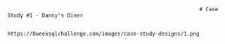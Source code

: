                                                                  # Case Study #1 - Danny's Diner
                                                                 
                                                                 https://8weeksqlchallenge.com/images/case-study-designs/1.png
